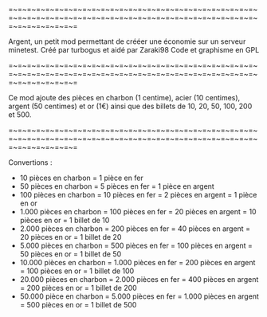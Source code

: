 =~=~=~=~=~=~=~=~=~=~=~=~=~=~=~=~=~=~=~=~=~=~=~=~=~=~=~=~=~=~=~=~=~=~=~=~=~=~=~=~=~=~=~=~=~=~=~=~=~=~=~=~=~=~=~=~=~=~=~=~=~=

Argent, un petit mod permettant de crééer une économie sur un serveur minetest.
Créé par turbogus et aidé par Zaraki98
Code et graphisme en GPL

=~=~=~=~=~=~=~=~=~=~=~=~=~=~=~=~=~=~=~=~=~=~=~=~=~=~=~=~=~=~=~=~=~=~=~=~=~=~=~=~=~=~=~=~=~=~=~=~=~=~=~=~=~=~=~=~=~=~=~=~=~=

Ce mod ajoute des pièces en charbon (1 centime), acier (10 centimes), argent (50 centimes) et or (1€) 
ainsi que des billets de 10, 20, 50, 100, 200 et 500.

=~=~=~=~=~=~=~=~=~=~=~=~=~=~=~=~=~=~=~=~=~=~=~=~=~=~=~=~=~=~=~=~=~=~=~=~=~=~=~=~=~=~=~=~=~=~=~=~=~=~=~=~=~=~=~=~=~=~=~=~=~=

Convertions :

- 10 pièces en charbon = 1 pièce en fer
- 50 pièces en charbon = 5 pièces en fer = 1 pièce en argent
- 100 pièces en charbon = 10 pièces en fer = 2 pièces en argent = 1 pièce en or 
- 1.000 pièces en charbon = 100 pièces en fer = 20 pièces en argent = 10 pièces en or = 1 billet de 10 
- 2.000 pièces en charbon = 200 pièces en fer = 40 pièces en argent = 20 pièces en or = 1 billet de 20 
- 5.000 pièces en charbon = 500 pièces en fer = 100 pièces en argent = 50 pièces en or = 1 billet de 50 
- 10.000 pièces en charbon = 1.000 pièces en fer = 200 pièces en argent = 100 pièces en or = 1 billet de 100 
- 20.000 pièces en charbon = 2.000 pièces en fer = 400 pièces en argent = 200 pièces en or = 1 billet de 200 
- 50.000 pièce en charbon = 5.000 pièces en fer = 1.000 pièces en argent = 500 pièces en or = 1 billet de 500  